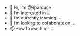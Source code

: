 - 👋 Hi, I’m @Sparduge
- 👀 I’m interested in ...
- 🌱 I’m currently learning ...
- 💞️ I’m looking to collaborate on ...
- 📫 How to reach me ...

<!---
Sparduge/Sparduge is a ✨ special ✨ repository because its `README.md` (this file) appears on your GitHub profile.
You can click the Preview link to take a look at your changes.
--->
